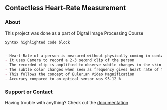 ## Contactless Heart-Rate Measurement


### About
This project was done as a part of Digital Image Processing Course

```markdown
Syntax highlighted code block


- Heart-Rate of a person is measured without physically coming in contact with any device
- It uses Camera to record a 2-3 second clip of the person
- The recorded clip is amplified to observe subtle changes in the skin color
- The subtle color changes when seen as frequency gives heart rate of the person
- This follows the concept of Eulerian Video Magnification
- Accuracy compared to an optical sensor was 93.12 %
```

### Support or Contact

Having trouble with anything? Check out the [documentation](https://github.com/tyabhi/Heart-Rate/blob/main/Presentation.pdf) 
